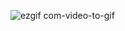 ![ezgif com-video-to-gif](https://github.com/Tarikul-Islam-Shykat/ML-Projects/assets/77191261/f146fecd-db95-4b15-978b-7c3ce65a773a)
